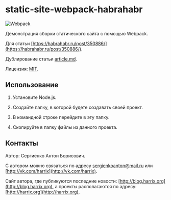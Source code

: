# static-site-webpack-habrahabr

![Webpack](https://raw.githubusercontent.com/Harrix/static-site-webpack-habrahabr/master/docs/img/thumbnail.png)

Демонстрация сборки статического сайта с помощью Webpack.

Для статьи [https://habrahabr.ru/post/350886/](https://habrahabr.ru/post/350886/).

Дублирование статьи [article.md](https://github.com/Harrix/static-site-webpack-habrahabr/blob/master/docs/article.md).

Лицензия: [MIT](https://github.com/Harrix/static-site-webpack-habrahabr/blob/master/LICENSE.md).

## Использование

1. Установите Node.js.

2. Создайте папку, в которой будете создавать своей проект.

3. В командной строке перейдите в эту папку.

4. Скопируйте в папку файлы из данного проекта.

## Контакты

Автор: Сергиенко Антон Борисович.

С автором можно связаться по адресу [sergienkoanton@mail.ru](mailto:sergienkoanton@mail.ru) или  [http://vk.com/harrix](http://vk.com/harrix).

Сайт автора, где публикуются последние новости: [http://blog.harrix.org](http://blog.harrix.org), а проекты располагаются по адресу: [http://harrix.org](http://harrix.org).